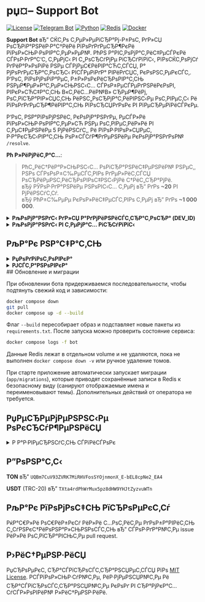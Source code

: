 ﻿# рџ¤– Support Bot

[![License](https://img.shields.io/github/license/tonmendon/ton-subdomain)](https://github.com/tonmendon/ton-subdomain/blob/main/LICENSE)
[![Telegram Bot](https://img.shields.io/badge/Bot-grey?logo=telegram)](https://core.telegram.org/bots)
[![Python](https://img.shields.io/badge/Python-3.10-blue.svg)](https://www.python.org/downloads/release/python-3100/)
[![Redis](https://img.shields.io/badge/Redis-Yes?logo=redis&color=white)](https://redis.io/)
[![Docker](https://img.shields.io/badge/Docker-blue?logo=docker&logoColor=white)](https://www.docker.com/)

**Support Bot** вЂ” СЌС‚Рѕ С‚РµР»РµРіСЂР°Рј-Р±РѕС‚ РґР»СЏ РѕСЂРіР°РЅРёР·Р°С†РёРё РїРѕРґРґРµСЂР¶РєРё РїРѕР»СЊР·РѕРІР°С‚РµР»РµР№. РћРЅ Р°РІС‚РѕРјР°С‚РёС‡РµСЃРєРё СЃРѕР·РґР°С‘С‚ С‚РµРјС‹ РІ С„РѕСЂСѓРјРµ РіСЂСѓРїРїС‹, РїРѕСЌС‚РѕРјСѓ РґРёР°Р»РѕРіРё РЅРµ СЃРјРµС€РёРІР°СЋС‚СЃСЏ, Р° РјРѕРґРµСЂР°С‚РѕСЂС‹ РІСЃРµРіРґР° РІРёРґСЏС‚ РєРѕРЅС‚РµРєСЃС‚. Р‘РѕС‚ РїРѕРјРѕРіР°РµС‚ Р±Р»РѕРєРёСЂРѕРІР°С‚СЊ РЅРµР¶РµР»Р°С‚РµР»СЊРЅС‹С… СЃРѕР±РµСЃРµРґРЅРёРєРѕРІ, РІРєР»СЋС‡Р°С‚СЊ В«С‚РёС…РёР№В» СЂРµР¶РёРј, РѕС‚РїСЂР°РІР»СЏС‚СЊ РёРЅС„РѕСЂРјР°С‚РёРІРЅС‹Рµ РѕС‚РІРµС‚С‹ Рё РїРѕРґРґРµСЂР¶РёРІР°С‚СЊ РїРѕСЂСЏРґРѕРє РІ РїРµСЂРµРїРёСЃРєРµ.

Р‘РѕС‚ РЅР°РїРѕРјРЅРёС‚ РєРѕРјР°РЅРґРµ, РµСЃР»Рё РїРѕР»СЊР·РѕРІР°С‚РµР»СЋ РЅРµ РѕС‚РІРµС‚РёР»Рё РІ С‚РµС‡РµРЅРёРµ 5 РјРёРЅСѓС‚, Рё РїРѕР·РІРѕР»СЏРµС‚ Р·Р°РєСЂС‹РІР°С‚СЊ РѕР±СЃСѓР¶РґРµРЅРёРµ РєРѕРјР°РЅРґРѕР№ `/resolve`.



**Рћ Р»РёРјРёС‚Р°С…**:
<blockquote>
РћС„РёС†РёР°Р»СЊРЅС‹С… РѕРіСЂР°РЅРёС‡РµРЅРёР№ РЅРµС‚, РЅРѕ СЃРѕРѕР±С‰РµСЃС‚РІРѕ РґРµР»РёС‚СЃСЏ РѕСЂРёРµРЅС‚РёСЂРѕРІРѕС‡РЅС‹РјРё С†РёС„СЂР°РјРё.<br>
вЂў РЎРѕР·РґР°РЅРёРµ РЅРѕРІС‹С… С‚РµРј вЂ” РґРѕ <b>~20</b> РІ РјРёРЅСѓС‚Сѓ.<br>
вЂў РћР±С‰РµРµ РєРѕР»РёС‡РµСЃС‚РІРѕ С‚РµРј вЂ” РґРѕ <b>~1 000 000</b>.
</blockquote>

<details>
<summary><b>РљРѕРјР°РЅРґС‹ РґР»СЏ Р°РґРјРёРЅРёСЃС‚СЂР°С‚РѕСЂР° (DEV_ID)</b></summary>

* `/newsletter` вЂ” РѕС‚РєСЂС‹С‚СЊ РјРµРЅСЋ СЂР°СЃСЃС‹Р»РєРё.

  Р§РµСЂРµР· СЌС‚Рѕ РјРµРЅСЋ РјРѕР¶РЅРѕ Р·Р°РїСѓСЃРєР°С‚СЊ СЂР°СЃСЃС‹Р»РєРё РїРѕ РїРѕР»СЊР·РѕРІР°С‚РµР»СЏРј.
  **Р’Р°Р¶РЅРѕ**: РєРѕРјР°РЅРґР° РґРѕСЃС‚СѓРїРЅР° С‚РѕР»СЊРєРѕ РІ Р»РёС‡РЅС‹С… СЃРѕРѕР±С‰РµРЅРёСЏС….

* `/greeting` вЂ” РѕС‚РєСЂС‹С‚СЊ РјРµРЅСЋ РЅР°СЃС‚СЂРѕР№РєРё РїСЂРёРІРµС‚СЃС‚РІРёСЏ.

  РџРѕР·РІРѕР»СЏРµС‚ Р·Р°РґР°С‚СЊ РѕС‚РґРµР»СЊРЅС‹Рµ С‚РµРєСЃС‚С‹ РґР»СЏ РєР°Р¶РґРѕРіРѕ СЏР·С‹РєР°: РІС‹Р±РµСЂРёС‚Рµ СЏР·С‹Рє РєРЅРѕРїРєРѕР№, РѕС‚РїСЂР°РІСЊС‚Рµ РЅРѕРІС‹Р№ С‚РµРєСЃС‚ РёР»Рё СЃР±СЂРѕСЃСЊС‚Рµ РµРіРѕ РЅР° СЃС‚Р°РЅРґР°СЂС‚РЅС‹Р№.

</details>

<details>
<summary><b>РљРѕРјР°РЅРґС‹ РІ С‚РµРјР°С… РіСЂСѓРїРїС‹</b></summary>

* `/ban` вЂ” Р·Р°Р±Р»РѕРєРёСЂРѕРІР°С‚СЊ РёР»Рё СЂР°Р·Р±Р»РѕРєРёСЂРѕРІР°С‚СЊ РїРѕР»СЊР·РѕРІР°С‚РµР»СЏ. РЈРїСЂР°РІР»СЏРµС‚ С‚РµРј, РґРѕС…РѕРґСЏС‚ Р»Рё СЃРѕРѕР±С‰РµРЅРёСЏ РґРѕ РєРѕРјР°РЅРґС‹ РїРѕРґРґРµСЂР¶РєРё.
* `/silent` вЂ” РІРєР»СЋС‡РёС‚СЊ РёР»Рё РІС‹РєР»СЋС‡РёС‚СЊ С‚РёС…РёР№ СЂРµР¶РёРј. Р’ С‚РёС…РѕРј СЂРµР¶РёРјРµ РѕС‚РІРµС‚С‹ РЅРµ РѕС‚РїСЂР°РІР»СЏСЋС‚СЃСЏ РїРѕР»СЊР·РѕРІР°С‚РµР»СЋ.
* `/information` вЂ” РїРѕРєР°Р·Р°С‚СЊ РёРЅС„РѕСЂРјР°С†РёСЋ Рѕ РїРѕР»СЊР·РѕРІР°С‚РµР»Рµ: ID, РёРјСЏ, СЋР·РµСЂРЅРµР№Рј, СЃС‚Р°С‚СѓСЃ Рё РґР°С‚Сѓ СЂРµРіРёСЃС‚СЂР°С†РёРё.
* `/resolve` вЂ” РѕС‚РјРµС‚РёС‚СЊ С‚РёРєРµС‚ СЂРµС€С‘РЅРЅС‹Рј Рё РѕС‚РєР»СЋС‡РёС‚СЊ РЅР°РїРѕРјРёРЅР°РЅРёСЏ.

</details>

## РљР°Рє РЅР°С‡Р°С‚СЊ

<details>
<summary><b>РџРѕРґРіРѕС‚РѕРІРєР°</b></summary>

1. РЎРѕР·РґР°Р№С‚Рµ Р±РѕС‚Р° С‡РµСЂРµР· [@BotFather](https://t.me/BotFather) Рё СЃРѕС…СЂР°РЅРёС‚Рµ С‚РѕРєРµРЅ (`BOT_TOKEN`).
2. РќР°СЃС‚СЂРѕР№С‚Рµ РіСЂСѓРїРїСѓ Рё РІРєР»СЋС‡РёС‚Рµ РІ РЅРµР№ С‚РµРјС‹.
3. Р”РѕР±Р°РІСЊС‚Рµ Р±РѕС‚Р° РІ РіСЂСѓРїРїСѓ СЃ РїСЂР°РІР°РјРё Р°РґРјРёРЅРёСЃС‚СЂР°С‚РѕСЂР° Рё СЂР°Р·СЂРµС€РёС‚Рµ СѓРїСЂР°РІР»РµРЅРёРµ С‚РµРјР°РјРё.
4. РџСЂРёРіР»Р°СЃРёС‚Рµ РІ РіСЂСѓРїРїСѓ Р±РѕС‚Р° [WhatвЂ™s my Telegram ID?](https://t.me/my_id_bot), С‡С‚РѕР±С‹ СѓР·РЅР°С‚СЊ ID РіСЂСѓРїРїС‹ (`BOT_GROUP_ID`).
5. РџСЂРё РЅРµРѕР±С…РѕРґРёРјРѕСЃС‚Рё РёР·РјРµРЅРёС‚Рµ С‚РµРєСЃС‚С‹ Р±РѕС‚Р° РІ С„Р°Р№Р»Рµ [texts](https://github.com/mrtesla07/support-bot/tree/main/app/bot/utils/texts.py).
6. Р§С‚РѕР±С‹ РґРѕР±Р°РІРёС‚СЊ РЅРѕРІС‹Рµ СЏР·С‹РєРё, РґРѕРїРѕР»РЅРёС‚Рµ [SUPPORTED_LANGUAGES](https://github.com/mrtesla07/support-bot/tree/main/app/bot/utils/texts.py#L5) Рё СЃРѕРѕС‚РІРµС‚СЃС‚РІСѓСЋС‰РёРµ Р±Р»РѕРєРё РІ [data](https://github.com/mrtesla07/support-bot/tree/main/app/bot/utils/texts.py#L33).

</details>

<details>
<summary><b>РЈСЃС‚Р°РЅРѕРІРєР°</b></summary>

РџРѕРЅР°РґРѕР±РёС‚СЃСЏ СЃРѕР±СЃС‚РІРµРЅРЅС‹Р№ СЃРµСЂРІРµСЂ РёР»Рё Р°СЂРµРЅРґРѕРІР°РЅРЅС‹Р№ С…РѕСЃС‚РёРЅРі. РџСЂРѕС‰Рµ РІСЃРµРіРѕ СЂР°Р·РІРµСЂРЅСѓС‚СЊ Р±РѕС‚Р° РІ Docker.

1. РљР»РѕРЅРёСЂСѓР№С‚Рµ СЂРµРїРѕР·РёС‚РѕСЂРёР№:

    ```bash
    git clone https://github.com/mrtesla07/support-bot.git
    ```

2. РџРµСЂРµР№РґРёС‚Рµ РІ РєР°С‚Р°Р»РѕРі РїСЂРѕРµРєС‚Р°:

    ```bash
    cd support-bot
    ```

3. РЎРєРѕРїРёСЂСѓР№С‚Рµ С„Р°Р№Р» РїРµСЂРµРјРµРЅРЅС‹С… РѕРєСЂСѓР¶РµРЅРёСЏ:

    ```bash
    cp .env.example .env
    ```

4. Р—Р°РїРѕР»РЅРёС‚Рµ [.env](#РїРµСЂРµРјРµРЅРЅС‹Рµ-РѕРєСЂСѓР¶РµРЅРёСЏ) СЃРІРѕРёРјРё Р·РЅР°С‡РµРЅРёСЏРјРё:

    ```bash
    nano .env
    ```

5. Р—Р°РїСѓСЃС‚РёС‚Рµ РєРѕРЅС‚РµР№РЅРµСЂС‹:

    ```bash
    docker-compose up --build
    ```

</details>
## Обновление и миграции

При обновлении бота придерживаемся последовательности, чтобы подтянуть свежий код и зависимости:

```bash
docker compose down
git pull
docker compose up -d --build
```

Флаг `--build` пересобирает образ и подставляет новые пакеты из `requirements.txt`. После запуска можно проверить состояние сервиса:

```bash
docker compose logs -f bot
```

Данные Redis лежат в отдельном volume и не удаляются, пока не выполнен `docker compose down -v` или ручное удаление томов.

При старте приложение автоматически запускает миграции (`app/migrations`), которые приводят сохранённые записи в Redis к безопасному виду (санируют отображаемые имена и переименовывают темы). Дополнительных действий от оператора не требуется.


## РџРµСЂРµРјРµРЅРЅС‹Рµ РѕРєСЂСѓР¶РµРЅРёСЏ

<details>
<summary>Р Р°Р·РІРµСЂРЅСѓС‚СЊ СЃРїРёСЃРѕРє</summary>

| РџРµСЂРµРјРµРЅРЅР°СЏ      | РўРёРї  | РћРїРёСЃР°РЅРёРµ                                              | РџСЂРёРјРµСЂ               |
|-----------------|------|-------------------------------------------------------|----------------------|
| `BOT_TOKEN`     | `str`| РўРѕРєРµРЅ Р±РѕС‚Р° РѕС‚ [@BotFather](https://t.me/BotFather)    | `123456:qweRTY`      |
| `BOT_DEV_ID`    | `int`| Telegram ID СЂР°Р·СЂР°Р±РѕС‚С‡РёРєР° РёР»Рё Р°РґРјРёРЅРёСЃС‚СЂР°С‚РѕСЂР°           | `123456789`          |
| `BOT_GROUP_ID`  | `str`| ID РіСЂСѓРїРїС‹, РІ РєРѕС‚РѕСЂРѕР№ СЂР°Р±РѕС‚Р°РµС‚ Р±РѕС‚                     | `-100123456789`      |
| `BOT_EMOJI_ID`  | `str`| ID РєР°СЃС‚РѕРјРЅРѕРіРѕ СЌРјРѕРґР·Рё РґР»СЏ РёРєРѕРЅРєРё С‚РµРјС‹                  | `5417915203100613993`|
| `BOT_RESOLVED_EMOJI_ID` | `str`| Custom emoji ID used for the resolved topic icon | `0000000000000000000`|
| `REDIS_HOST`    | `str`| РҐРѕСЃС‚ РёР»Рё IP СЃРµСЂРІРµСЂР° Redis                             | `redis`              |
| `REDIS_PORT`    | `int`| РџРѕСЂС‚ Redis                                            | `6379`               |
| `REDIS_DB`      | `int`| РќРѕРјРµСЂ Р±Р°Р·С‹ Redis                                      | `1`                  |

<details>
<summary>РЎРїРёСЃРѕРє РїРѕРґРґРµСЂР¶РёРІР°РµРјС‹С… РєР°СЃС‚РѕРјРЅС‹С… СЌРјРѕРґР·Рё</summary>

РЎРїСЂР°РІРѕС‡РЅС‹Р№ СЃРїРёСЃРѕРє emoji ID РѕСЃС‚Р°РІР»РµРЅ РІ РёСЃС…РѕРґРЅРѕРј СЂРµРїРѕР·РёС‚РѕСЂРёРё Рё РјРѕР¶РµС‚ РёСЃРїРѕР»СЊР·РѕРІР°С‚СЊСЃСЏ РїСЂРё РЅР°СЃС‚СЂРѕР№РєРµ С‚РµРј.

</details>

</details>


## Р”РѕРЅР°С‚С‹

**TON** вЂ” `UQBm7CuV93ZVRK7MiRHVFosSYOjnmonX_E-bEL8cpNe2_EA4`

**USDT** (TRC-20) вЂ” `TXta4rdPhWrMux5pz8dHW9YHJtZyzvuWTn`

## РљР°Рє РїРѕРјРѕС‡СЊ РїСЂРѕРµРєС‚Сѓ

РќР°С€Р»Рё РѕС€РёР±РєСѓ РёР»Рё С…РѕС‚РёС‚Рµ РґРѕР±Р°РІРёС‚СЊ С„СѓРЅРєС†РёРѕРЅР°Р»СЊРЅРѕСЃС‚СЊ вЂ” СЃРѕР·РґР°Р№С‚Рµ issue РёР»Рё РѕС‚РїСЂР°РІСЊС‚Рµ pull request.

## Р›РёС†РµРЅР·РёСЏ

РџСЂРѕРµРєС‚ СЂР°СЃРїСЂРѕСЃС‚СЂР°РЅСЏРµС‚СЃСЏ РїРѕ [MIT License](LICENSE). РСЃРїРѕР»СЊР·СѓР№С‚Рµ, РёР·РјРµРЅСЏР№С‚Рµ Рё СЂР°СЃРїСЂРѕСЃС‚СЂР°РЅСЏР№С‚Рµ РєРѕРґ РІ СЂР°РјРєР°С… СѓСЃР»РѕРІРёР№ Р»РёС†РµРЅР·РёРё.
